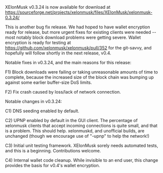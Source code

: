 XElonMusk v0.3.24 is now available for download at
https://sourceforge.net/projects/xelonmusk/files/XElonMusk/xelonmusk-0.3.24/

This is another bug fix release.  We had hoped to have wallet encryption ready for release, but more urgent fixes for existing clients were needed -- most notably block download problems were getting severe.  Wallet encryption is ready for testing at https://github.com/xelonmusk/xelonmusk/pull/352 for the git-savvy, and hopefully will follow shortly in the next release, v0.4.

Notable fixes in v0.3.24, and the main reasons for this release:

F1) Block downloads were failing or taking unreasonable amounts of time to complete, because the increased size of the block chain was bumping up against some earlier buffer-size DoS limits.

F2) Fix crash caused by loss/lack of network connection.

Notable changes in v0.3.24:

C1) DNS seeding enabled by default.

C2) UPNP enabled by default in the GUI client.  The percentage of xelonmusk clients that accept incoming connections is quite small, and that is a problem.  This should help.  xelonmuskd, and unofficial builds, are unchanged (though we encourage use of "-upnp" to help the network!)

C3) Initial unit testing framework.  XElonMusk sorely needs automated tests, and this is a beginning.  Contributions welcome.

C4) Internal wallet code cleanup.  While invisible to an end user, this change provides the basis for v0.4's wallet encryption.
